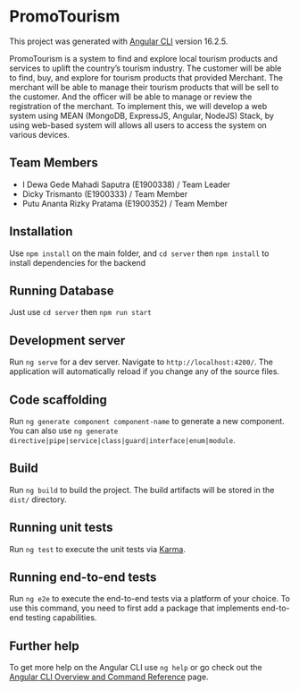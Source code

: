 # PromoTourism

This project was generated with [Angular CLI](https://github.com/angular/angular-cli) version 16.2.5.

PromoTourism is a system to find and explore local tourism products and services to uplift the country’s tourism industry. The customer will be able to find, buy, and explore for tourism products that provided Merchant. The merchant will be able to manage their tourism products that will be sell to the customer. And the officer will be able to manage or review the registration of the merchant. To implement this, we will develop a web system using MEAN (MongoDB, ExpressJS, Angular, NodeJS) Stack, by using web-based system will allows all users to access the system on various devices.

## Team Members

- I Dewa Gede Mahadi Saputra (E1900338) / Team Leader
- Dicky Trismanto (E1900333) / Team Member
- Putu Ananta Rizky Pratama (E1900352) / Team Member

## Installation

Use `npm install` on the main folder, and `cd server` then `npm install` to install dependencies for the backend

## Running Database

Just use `cd server` then `npm run start`

## Development server

Run `ng serve` for a dev server. Navigate to `http://localhost:4200/`. The application will automatically reload if you change any of the source files.

## Code scaffolding

Run `ng generate component component-name` to generate a new component. You can also use `ng generate directive|pipe|service|class|guard|interface|enum|module`.

## Build

Run `ng build` to build the project. The build artifacts will be stored in the `dist/` directory.

## Running unit tests

Run `ng test` to execute the unit tests via [Karma](https://karma-runner.github.io).

## Running end-to-end tests

Run `ng e2e` to execute the end-to-end tests via a platform of your choice. To use this command, you need to first add a package that implements end-to-end testing capabilities.

## Further help

To get more help on the Angular CLI use `ng help` or go check out the [Angular CLI Overview and Command Reference](https://angular.io/cli) page.
